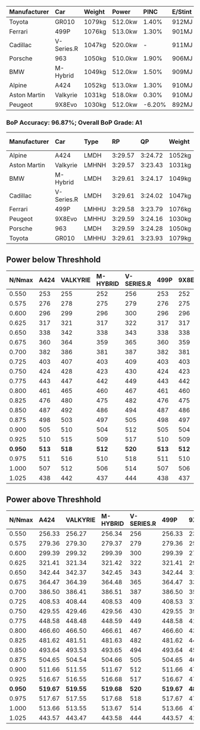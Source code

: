 | Manufacturer | Car        | Weight | Power   | PINC    | E/Stint | FDS     |
|:-|:-|:-|:-|:-|:-|:-|
| Toyota       | GR010      | 1079kg | 512.0kw | 1.40%   | 912MJ   | 190kph  |
| Ferrari      | 499P       | 1076kg | 513.0kw | 1.30%   | 901MJ   | 190kph  |
| Cadillac     | V-Series.R | 1047kg | 520.0kw |    -    | 911MJ   |    -    |
| Porsche      | 963        | 1050kg | 510.0kw | 1.90%   | 906MJ   |    -    |
| BMW          | M-Hybrid   | 1049kg | 512.0kw | 1.50%   | 909MJ   |    -    |
| Alpine       | A424       | 1052kg | 513.0kw | 1.30%   | 910MJ   |    -    |
| Aston Martin | Valkyrie   | 1031kg | 518.0kw | 0.30%   | 910MJ   |    -    |
| Peugeot      | 9X8Evo     | 1030kg | 512.0kw | -6.20%  | 892MJ   | 190kph  |

### BoP Accuracy: 96.87%; Overall BoP Grade: A1
| Manufacturer | Car        | Type  | RP      | QP      | Weight | Power¹  | Threshhold | PINC    | Power²   | E/Stint | AVG Vmax  | FDS     | RDLC | L/Stint | BOP-Grade | Model Accuracy | Model Points | Match%  | SimDiff |
|:-|:-|:-|:-|:-|:-|:-|:-|:-|:-|:-|:-|:-|:-|:-|:-|:-|:-|:-|:-|
| Alpine       | A424       | LMDH  | 3:29.57 | 3:24.72 | 1052kg | 513.0kw | 210.0kph   | 1.30%   | 519.70kw |  910MJ  | 320.58kph |    -    | 1.02 | 12      | ~A1       | 99.31%         | 2573         | 100.00% | +0.09   |
| Aston Martin | Valkyrie   | LMHNH | 3:29.57 | 3:23.43 | 1031kg | 518.0kw | 210.0kph   | 0.30%   | 519.60kw |  910MJ  | 324.00kph |    -    | 1.04 | 12      | +B2       | 100.00%        | 630          | 81.10%  | #       |
| BMW          | M-Hybrid   | LMDH  | 3:29.61 | 3:24.17 | 1049kg | 512.0kw | 210.0kph   | 1.50%   | 519.70kw |  909MJ  | 322.82kph |    -    | 1.02 | 12      | ~A1       | 99.41%         | 2544         | 99.79%  | +0.41   |
| Cadillac     | V-Series.R | LMDH  | 3:29.61 | 3:24.02 | 1047kg | 520.0kw | 210.0kph   |    -    | 520.00kw |  911MJ  | 325.05kph |    -    | 1.02 | 12      | ~A1       | 99.30%         | 4946         | 98.38%  | -0.18   |
| Ferrari      | 499P       | LMHHU | 3:29.58 | 3:23.79 | 1076kg | 513.0kw | 210.0kph   | 1.30%   | 519.70kw |  901MJ  | 322.64kph | 190kph  | 1.03 | 12      | ~A1       | 100.00%        | 8223         | 100.00% | +0.64   |
| Peugeot      | 9X8Evo     | LMHHU | 3:29.59 | 3:24.16 | 1030kg | 512.0kw | 210.0kph   | -6.20%  | 480.30kw |  892MJ  | 328.25kph | 190kph  | 1.03 | 12      | ~A1       | 96.77%         | 2307         | 96.42%  | +0.08   |
| Porsche      | 963        | LMDH  | 3:29.59 | 3:24.28 | 1050kg | 510.0kw | 210.0kph   | 1.90%   | 519.70kw |  906MJ  | 322.02kph |    -    | 1.02 | 12      | ~A1       | 99.86%         | 11699        | 100.00% | +0.59   |
| Toyota       | GR010      | LMHHU | 3:29.61 | 3:23.93 | 1079kg | 512.0kw | 210.0kph   | 1.40%   | 519.20kw |  912MJ  | 321.08kph | 190kph  | 1.02 | 12      | ~A1       | 99.63%         | 6190         | 99.27%  | +0.39   |

## Power below Threshhold
| N/Nmax    | A424    | VALKYRIE | M-HYBRID | V-SERIES.R | 499P    | 9X8EVO  | 963     | GR010   |
|:-|:-|:-|:-|:-|:-|:-|:-|:-|
|  0.550    |  253    |  255     |  252     |  256       |  253    |  252    |  251    |  252    |
|  0.575    |  276    |  278     |  275     |  279       |  276    |  275    |  274    |  275    |
|  0.600    |  296    |  299     |  296     |  300       |  296    |  296    |  295    |  296    |
|  0.625    |  317    |  321     |  317     |  322       |  317    |  317    |  316    |  317    |
|  0.650    |  338    |  342     |  338     |  343       |  338    |  338    |  337    |  338    |
|  0.675    |  360    |  364     |  359     |  365       |  360    |  359    |  358    |  359    |
|  0.700    |  382    |  386     |  381     |  387       |  382    |  381    |  380    |  381    |
|  0.725    |  403    |  407     |  403     |  409       |  403    |  403    |  401    |  403    |
|  0.750    |  424    |  428     |  423     |  430       |  424    |  423    |  422    |  423    |
|  0.775    |  443    |  447     |  442     |  449       |  443    |  442    |  441    |  442    |
|  0.800    |  461    |  465     |  460     |  467       |  461    |  460    |  458    |  460    |
|  0.825    |  476    |  480     |  475     |  482       |  476    |  475    |  473    |  475    |
|  0.850    |  487    |  492     |  486     |  494       |  487    |  486    |  485    |  486    |
|  0.875    |  498    |  503     |  497     |  505       |  498    |  497    |  495    |  497    |
|  0.900    |  505    |  510     |  504     |  512       |  505    |  504    |  502    |  504    |
|  0.925    |  510    |  515     |  509     |  517       |  510    |  509    |  507    |  509    |
| **0.950** | **513** | **518**  | **512**  | **520**    | **513** | **512** | **510** | **512** |
|  0.975    |  511    |  516     |  510     |  518       |  511    |  510    |  508    |  510    |
|  1.000    |  507    |  512     |  506     |  514       |  507    |  506    |  505    |  506    |
|  1.025    |  438    |  442     |  437     |  444       |  438    |  437    |  436    |  437    |

## Power above Threshhold
| N/Nmax    | A424       | VALKYRIE   | M-HYBRID   | V-SERIES.R | 499P       | 9X8EVO     | 963        | GR010      |
|:-|:-|:-|:-|:-|:-|:-|:-|:-|
|  0.550    |  256.33    |  256.27    |  256.34    |  256       |  256.33    |  236.13    |  256.34    |  256.08    |
|  0.575    |  279.36    |  279.30    |  279.37    |  279       |  279.36    |  258.14    |  279.37    |  279.09    |
|  0.600    |  299.39    |  299.32    |  299.39    |  300       |  299.39    |  277.15    |  299.40    |  299.10    |
|  0.625    |  321.41    |  321.34    |  321.42    |  322       |  321.41    |  297.16    |  321.43    |  321.10    |
|  0.650    |  342.44    |  342.37    |  342.45    |  343       |  342.44    |  317.17    |  342.45    |  342.11    |
|  0.675    |  364.47    |  364.39    |  364.48    |  365       |  364.47    |  337.18    |  364.48    |  364.12    |
|  0.700    |  386.50    |  386.41    |  386.51    |  387       |  386.50    |  358.19    |  386.51    |  386.12    |
|  0.725    |  408.53    |  408.44    |  408.53    |  409       |  408.53    |  378.20    |  408.54    |  408.13    |
|  0.750    |  429.55    |  429.46    |  429.56    |  430       |  429.55    |  397.21    |  429.57    |  429.14    |
|  0.775    |  448.58    |  448.48    |  448.59    |  449       |  448.58    |  415.22    |  448.60    |  448.15    |
|  0.800    |  466.60    |  466.50    |  466.61    |  467       |  466.60    |  431.23    |  466.62    |  466.15    |
|  0.825    |  481.62    |  481.51    |  481.63    |  482       |  481.62    |  445.24    |  481.64    |  481.16    |
|  0.850    |  493.64    |  493.53    |  493.65    |  494       |  493.64    |  456.24    |  493.66    |  493.16    |
|  0.875    |  504.65    |  504.54    |  504.66    |  505       |  504.65    |  466.25    |  504.67    |  504.16    |
|  0.900    |  511.66    |  511.55    |  511.67    |  512       |  511.66    |  472.25    |  511.68    |  511.17    |
|  0.925    |  516.67    |  516.55    |  516.68    |  517       |  516.67    |  477.25    |  516.69    |  516.17    |
| **0.950** | **519.67** | **519.55** | **519.68** | **520**    | **519.67** | **480.26** | **519.69** | **519.17** |
|  0.975    |  517.67    |  517.55    |  517.68    |  518       |  517.67    |  478.25    |  517.69    |  517.17    |
|  1.000    |  513.66    |  513.55    |  513.67    |  514       |  513.66    |  475.25    |  513.68    |  513.17    |
|  1.025    |  443.57    |  443.47    |  443.58    |  444       |  443.57    |  410.22    |  443.59    |  443.14    |
